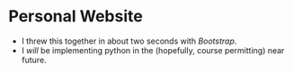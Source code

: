 Personal Website
================
+ I threw this together in about two seconds with _Bootstrap_.
+ I _will_ be implementing python in the (hopefully, course permitting) near future.